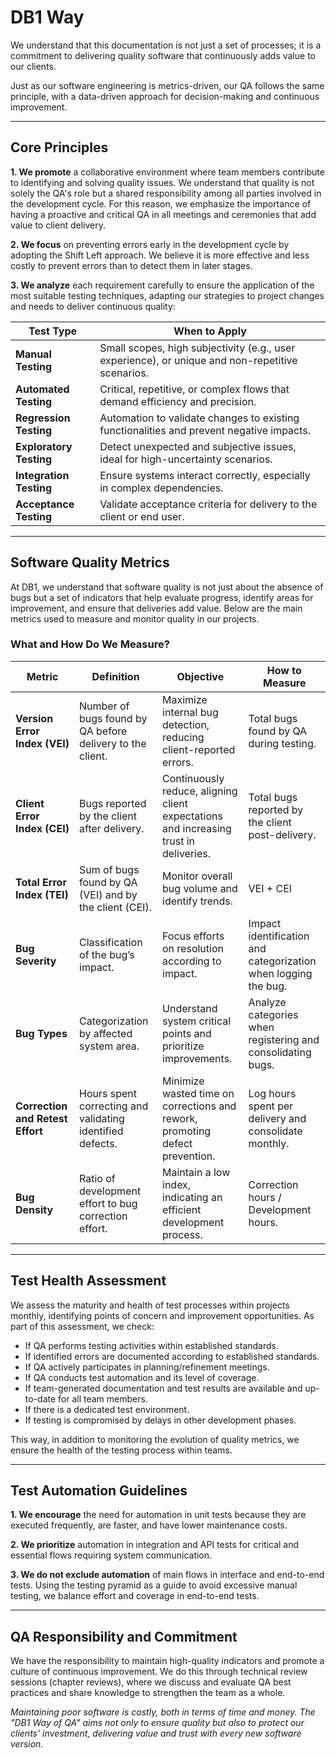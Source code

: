 # DB1 Way

We understand that this documentation is not just a set of processes; it is a commitment to delivering quality software that continuously adds value to our clients.

Just as our software engineering is metrics-driven, our QA follows the same principle, with a data-driven approach for decision-making and continuous improvement.

---

## Core Principles

**1. We promote** a collaborative environment where team members contribute to identifying and solving quality issues. We understand that quality is not solely the QA's role but a shared responsibility among all parties involved in the development cycle. For this reason, we emphasize the importance of having a proactive and critical QA in all meetings and ceremonies that add value to client delivery.

**2. We focus** on preventing errors early in the development cycle by adopting the Shift Left approach. We believe it is more effective and less costly to prevent errors than to detect them in later stages.

**3. We analyze** each requirement carefully to ensure the application of the most suitable testing techniques, adapting our strategies to project changes and needs to deliver continuous quality:

| Test Type             | When to Apply                                                                                     |
|-----------------------|--------------------------------------------------------------------------------------------------|
| **Manual Testing**     | Small scopes, high subjectivity (e.g., user experience), or unique and non-repetitive scenarios. |
| **Automated Testing**  | Critical, repetitive, or complex flows that demand efficiency and precision.                     |
| **Regression Testing** | Automation to validate changes to existing functionalities and prevent negative impacts.         |
| **Exploratory Testing**| Detect unexpected and subjective issues, ideal for high-uncertainty scenarios.                   |
| **Integration Testing**| Ensure systems interact correctly, especially in complex dependencies.                          |
| **Acceptance Testing** | Validate acceptance criteria for delivery to the client or end user.                            |

---

## Software Quality Metrics

At DB1, we understand that software quality is not just about the absence of bugs but a set of indicators that help evaluate progress, identify areas for improvement, and ensure that deliveries add value. Below are the main metrics used to measure and monitor quality in our projects.

### What and How Do We Measure?

| Metric                     | Definition                                                                                   | Objective                                                                                  | How to Measure                                      |
|----------------------------|---------------------------------------------------------------------------------------------|------------------------------------------------------------------------------------------|----------------------------------------------------|
| **Version Error Index (VEI)** | Number of bugs found by QA before delivery to the client.                                     | Maximize internal bug detection, reducing client-reported errors.                        | Total bugs found by QA during testing.             |
| **Client Error Index (CEI)** | Bugs reported by the client after delivery.                                                 | Continuously reduce, aligning client expectations and increasing trust in deliveries.     | Total bugs reported by the client post-delivery.   |
| **Total Error Index (TEI)**  | Sum of bugs found by QA (VEI) and by the client (CEI).                                      | Monitor overall bug volume and identify trends.                                           | VEI + CEI                                          |
| **Bug Severity**            | Classification of the bug’s impact.                                                         | Focus efforts on resolution according to impact.                                          | Impact identification and categorization when logging the bug. |
| **Bug Types**               | Categorization by affected system area.                                                     | Understand system critical points and prioritize improvements.                            | Analyze categories when registering and consolidating bugs.      |
| **Correction and Retest Effort** | Hours spent correcting and validating identified defects.                                   | Minimize wasted time on corrections and rework, promoting defect prevention.              | Log hours spent per delivery and consolidate monthly.           |
| **Bug Density**             | Ratio of development effort to bug correction effort.                                        | Maintain a low index, indicating an efficient development process.                        | Correction hours / Development hours.              |

---

## Test Health Assessment

We assess the maturity and health of test processes within projects monthly, identifying points of concern and improvement opportunities. As part of this assessment, we check:

- If QA performs testing activities within established standards.
- If identified errors are documented according to established standards.
- If QA actively participates in planning/refinement meetings.
- If QA conducts test automation and its level of coverage.
- If team-generated documentation and test results are available and up-to-date for all team members.
- If there is a dedicated test environment.
- If testing is compromised by delays in other development phases.

This way, in addition to monitoring the evolution of quality metrics, we ensure the health of the testing process within teams.

---

## Test Automation Guidelines

**1. We encourage** the need for automation in unit tests because they are executed frequently, are faster, and have lower maintenance costs.

**2. We prioritize** automation in integration and API tests for critical and essential flows requiring system communication.

**3. We do not exclude automation** of main flows in interface and end-to-end tests. Using the testing pyramid as a guide to avoid excessive manual testing, we balance effort and coverage in end-to-end tests.

---

## QA Responsibility and Commitment

We have the responsibility to maintain high-quality indicators and promote a culture of continuous improvement. We do this through technical review sessions (chapter reviews), where we discuss and evaluate QA best practices and share knowledge to strengthen the team as a whole.

_Maintaining poor software is costly, both in terms of time and money. The "DB1 Way of QA" aims not only to ensure quality but also to protect our clients' investment, delivering value and trust with every new software version._
